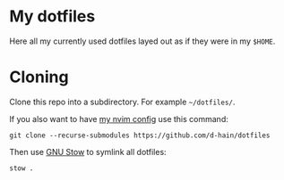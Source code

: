 # My dotfiles

Here all my currently used dotfiles layed out as if they were in my `$HOME`.

# Cloning

Clone this repo into a subdirectory. For example `~/dotfiles/`.

If you also want to have [my nvim config](https://github.com/d-hain/init.lua) use this command:
```shell
git clone --recurse-submodules https://github.com/d-hain/dotfiles
```

Then use [GNU Stow](https://www.gnu.org/software/stow/) to symlink all dotfiles:
```shell
stow .
```

